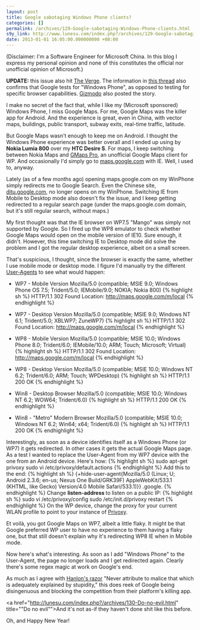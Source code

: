 ```yaml
---
layout: post
title: Google sabotaging Windows Phone clients?
categories: []
permalink: /archives/129-Google-sabotaging-Windows-Phone-clients.html
s9y_link: http://www.lunesu.com/index.php?/archives/129-Google-sabotaging-Windows-Phone-clients.html
date: 2013-01-01 16:05:00.000000000 +08:00
---
```

(Disclaimer: I'm a Software Engineer for Microsoft China. In this blog I express my personal opinion and none of this constitutes the official nor unofficial opinion of Microsoft.)

<strong>UPDATE:</strong> this issue also hit <a href="http://www.theverge.com/2013/1/4/3836510/windows-phone-8-users-unable-to-access-google-maps">The Verge</a>. The information in <a href="http://www.theverge.com/2013/1/4/3834960/google-maps-disabled-on-wp8">this thread</a> also confirms that Google tests for "Windows Phone", as opposed to testing for specific browser capabilities. <a href="http://gizmodo.com/5973295/google-maps-has-never-been-accessible-on-mobile-internet-explorer">Gizmodo</a> also posted the story.

I make no secret of the fact that, while I like my (Microsoft sponsored) Windows Phone, I miss Google Maps. For me, Google Maps was the killer app for Android. And the experience is great, even in China, with vector maps, buildings, public transport, subway exits, real-time traffic, latitude.

But Google Maps wasn't enough to keep me on Android. I thought the Windows Phone experience was better overall and I ended up using by <strong>Nokia Lumia 800</strong> over my <strong>HTC Desire S</strong>. For maps, I keep switching between Nokia Maps and <a href="http://www.windowsphone.com/en-us/store/app/gmaps-pro/5fad1b41-f8db-4397-b584-4a0da12fe233" title="GMaps Pro">GMaps Pro</a>, an unofficial Google Maps client for WP. And occasionally I'd simply go to <a href="http://maps.google.com" title="Google Maps">maps.google.com</a> with IE. Well, I used to, anyway.

Lately (as of a few months ago) opening maps.google.com on my WinPhone simply redirects me to Google Search. Even the Chinese site, <a href="http://ditu.google.com" title="谷歌地图">ditu.google.com</a>, no longer opens on my WinPhone. Switching IE from Mobile to Desktop mode also doesn't fix the issue, and I keep getting redirected to a regular search page (under the maps.google.com domain, but it's still regular search, without maps.)

My first thought was that the IE browser on WP7.5 "Mango" was simply not supported by Google. So I fired up the WP8 emulator to check whether Google Maps would open on the mobile version of IE10. Sure enough, it didn't. However, this time switching IE to Desktop mode did solve the problem and I got the regular desktop experience, albeit on a small screen.

That's suspicious, I thought, since the browser is exactly the same, whether I use mobile mode or desktop mode. I figure I'd manually try the different <a href="http://en.wikipedia.org/wiki/User_agent" title="User Agent on Wikipedia">User-Agents</a> to see what would happen:

* WP7 - Mobile Version
Mozilla/5.0 (compatible; MSIE 9.0; Windows Phone OS 7.5; Trident/5.0; IEMobile/9.0; NOKIA; Nokia 800)
{% highlight sh %}
HTTP/1.1 302 Found
Location: http://maps.google.com/m/local
{% endhighlight %}

* WP7 - Desktop Version
Mozilla/5.0 (compatible; MSIE 9.0; Windows NT 6.1; Trident/5.0; XBLWP7; ZuneWP7)
{% highlight sh %}
HTTP/1.1 302 Found
Location: http://maps.google.com/m/local
{% endhighlight %}

* WP8 - Mobile Version
Mozilla/5.0 (compatible; MSIE 10.0; Windows Phone 8.0; Trident/6.0; IEMobile/10.0; ARM; Touch; Microsoft; Virtual)
{% highlight sh %}
HTTP/1.1 302 Found
Location: http://maps.google.com/m/local
{% endhighlight %}

* WP8 - Desktop Version
Mozilla/5.0 (compatible; MSIE 10.0; Windows NT 6.2; Trident/6.0; ARM; Touch; WPDesktop)
{% highlight sh %}
HTTP/1.1 200 OK
{% endhighlight %}

* Win8 - Desktop Browser
Mozilla/5.0 (compatible; MSIE 10.0; Windows NT 6.2; WOW64; Trident/6.0)
{% highlight sh %}
HTTP/1.1 200 OK
{% endhighlight %}

* Win8 - "Metro" Modern Browser
Mozilla/5.0 (compatible; MSIE 10.0; Windows NT 6.2; Win64; x64; Trident/6.0)
{% highlight sh %}
HTTP/1.1 200 OK
{% endhighlight %}

Interestingly, as soon as a device identifies itself as a Windows Phone (or WP7) it gets redirected. In other cases it gets the actual Google Maps page. As a test I wanted to replace the User-Agent from my WP7 device with the one from an Android device. Here's how:
{% highlight sh %}
sudo apt-get privoxy
sudo vi /etc/privoxy/default.actions
{% endhighlight %}
Add this to the end:
{% highlight sh %}
{+hide-user-agent{Mozilla/5.0 (Linux; U; Android 2.3.6; en-us; Nexus One Build/GRK39F) AppleWebKit/533.1 (KHTML, like Gecko) Version/4.0 Mobile Safari/533.1)}}
.google.
{% endhighlight %}
Change <strong>listen-address </strong>to listen on a public IP:
{% highlight sh %}
sudo vi /etc/privoxy/config
sudo /etc/init.d/privoxy restart
{% endhighlight %}
On the WP device, change the proxy for your current WLAN profile to point to your instance of <a href="http://www.privoxy.org/" title="Privoxy HTTP proxy">Privoxy</a>.

Et voilà, you got Google Maps on WP7, albeit a little flaky. It might be that Google preferred WP user to have no experience to them having a flaky one, but that still doesn't explain why it's redirecting WP8 IE when in Mobile mode.

Now here's what's interesting. As soon as I add "Windows Phone" to the User-Agent, the page no longer loads and I get redirected again. Clearly there's some regex magic at work on Google's end.

As much as I agree with <a href="http://en.wikipedia.org/wiki/Hanlon%27s_razor" title="Hanlon's razor on Wikipedia">Hanlon's razor</a> "Never attribute to malice that which is adequately explained by stupidity," this does reek of Google being disingenuous and blocking the competition from their platform's killing app.

<a href="http://lunesu.com/index.php?/archives/130-Do-no-evil.html" title=""Do no evil"">And it's not as-if they haven't done shit like this before.</a>

Oh, and Happy New Year!
